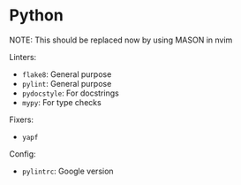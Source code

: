 # Python

NOTE: This should be replaced now by using MASON in nvim

Linters:
* `flake8`: General purpose
* `pylint`: General purpose
* `pydocstyle`: For docstrings
* `mypy`: For type checks 

Fixers:
* `yapf`

Config:
* `pylintrc`: Google version

